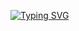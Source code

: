 <a href="https://git.io/typing-svg"><img src="https://readme-typing-svg.herokuapp.com?font=Handjet&size=70&pause=1000&color=F71549&background=8C50A500&center=true&vCenter=true&width=435&height=53&lines=+%F0%9F%91%8B+%D9%85%D8%B1%D8%AD%D8%A8%D8%A7%D9%8B+%D8%A8%D8%A7%D9%84%D8%AC%D9%85%D9%8A%D8%B9;%D8%A3%D9%86%D8%A7+%D9%84%D9%85%D9%8A%D8%A7%D8%A1+%D8%A7%D9%84%D8%BA%D9%8A%D9%87%D8%A8" alt="Typing SVG" /></a>
